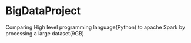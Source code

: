 # BigDataProject
Comparing High level programming language(Python) to apache Spark by processing a large dataset(9GB)
